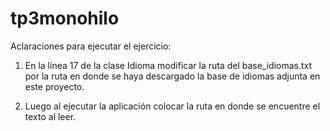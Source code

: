 # tp3monohilo

Aclaraciones para ejecutar el ejercicio:

1. En la línea 17 de la clase Idioma modificar la ruta del base_idiomas.txt por la ruta en donde se haya descargado la base de idiomas adjunta en este proyecto.

2. Luego al ejecutar la aplicación colocar la ruta en donde se encuentre el texto al leer.
